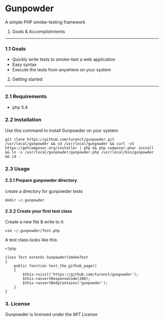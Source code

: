Gunpowder
========================================

A simple PHP smoke-testing framework


1. Goals & Accomplishments
----------------------------------------

### 1.1 Goals

- Quickly write tests to smoke-test a web application
- Easy syntax
- Execute the tests from anywhere on your system


2. Getting started
----------------------------------------

### 2.1 Requirements

- php 5.4


### 2.2 Installation

Use this command to install Gunpowder on your system:

	git clone https://github.com/turanct/gunpowder.git /usr/local/gunpowder && cd /usr/local/gunpowder && curl -sS https://getcomposer.org/installer | php && php composer.phar install && ln -s /usr/local/gunpowder/gunpowder.php /usr/local/bin/gunpowder && cd -


### 2.3 Usage

#### 2.3.1 Prepare gunpowder directory

create a directory for gunpowder tests

	mkdir ~/.gunpowder

#### 2.3.2 Create your first test class

Create a new file & write to it:

	vim ~/.gunpowder/Test.php

A test class looks like this:

	<?php

	class Test extends Gunpowder\SmokeTest
	{
		public function test_the_github_page()
		{
			$this->visit('https://github.com/turanct/gunpowder');
			$this->assertResponseCode(200);
			$this->assertBodyContains('gunpowder');
		}
	}


### 3. License

Gunpowder is licensed under the *MIT License*
